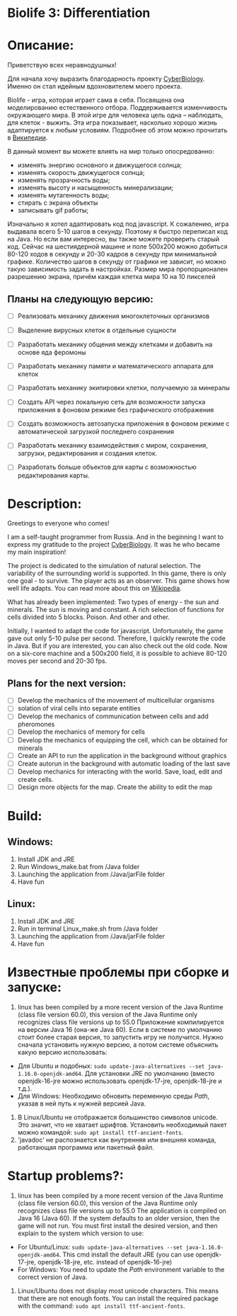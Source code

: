 # Biolife 3: Differentiation

# Описание:
Приветствую всех неравнодушных!

Для начала хочу выразить благодарность проекту [CyberBiology](https://github.com/CyberBiology/CyberBiology). Именно он стал идейным вдохновителем моего проекта.

Biolife - игра, которая играет сама в себя. Посвящена она моделированию естественного отбора. Поддерживается изменчивость окружающего мира.
В этой игре для человека цель одна – наблюдать, для клеток - выжить. Эта игра показывает, насколько хорошо жизнь адаптируется к любым условиям.
Подробнее об этом можно прочитать в [Википедии](https://ru.wikipedia.org/wiki/%D0%AD%D0%B2%D0%BE%D0%BB%D1%8E%D1%86%D0%B8%D0%BE%D0%BD%D0%BD%D0%BE%D0%B5_%D0%BC%D0%BE%D0%B4%D0%B5%D0%BB%D0%B8%D1%80%D0%BE%D0%B2%D0%B0%D0%BD%D0%B8%D0%B5).

В данный момент вы можете влиять на мир только опосредованно:
- изменять энергию основного и движущегося солнца;
- изменять скорость движущегося солнца;
- изменять прозрачность воды;
- изменять высоту и насыщенность минерализации;
- изменять мутагенность воды;
- стирать с экрана объекты
- записывать gif работы;

Изначально я хотел адаптировать код под javascript. К сожалению, игра выдавала всего 5-10 шагов в секунду. Поэтому я быстро переписал код на Java. Но если вам интересно, вы также можете проверить старый код.
Сейчас на шестиядерной машине и поле 500х200 можно добиться 80-120 ходов в секунду и 20-30 кадров в секунду при минимальной графике.
Количество шагов в секунду от графики не зависит, но можно такую зависимость задать в настройках. Размер мира пропорционален разрешению экрана, причём каждая клетка мира 10 на 10 пикселей

## Планы на следующую версию:
- [ ] Реализовать механику движения многоклеточных организмов
- [ ] Выделение вирусных клеток в отдельные сущности
- [ ] Разработать механику общения между клетками и добавить на основе яда феромоны
- [ ] Разработать механику памяти и математического аппарата для клеток
- [ ] Разработать механику экипировки клетки, получаемую за минералы
- [ ] Создать API через локальную сеть для возможности запуска приложения в фоновом режиме без графического отображения
- [ ] Создать возможность автозапуска приложения в фоновом режиме с автоматической загрузкой последнего сохранения
- [ ] Разработать механику взаимодействия с миром, сохранения, загрузки, редактирования и создания клеток.
- [ ] Разработать больше объектов для карты с возможностью редактирования карты.


# Description:
Greetings to everyone who comes!

I am a self-taught programmer from Russia. And in the beginning I want to express my gratitude to the project [CyberBiology](https://github.com/CyberBiology/CyberBiology). It was he who became my main inspiration!

The project is dedicated to the simulation of natural selection. The variability of the surrounding world is supported.
In this game, there is only one goal - to survive. The player acts as an observer. This game shows how well life adapts.
You can read more about this on [Wikipedia](https://en.wikipedia.org/wiki/Evolutionary_computation).

What has already been implemented:
Two types of energy - the sun and minerals.
The sun is moving and constant.
A rich selection of functions for cells divided into 5 blocks.
Poison. And other and other.

Initially, I wanted to adapt the code for javascript. Unfortunately, the game gave out only 5-10 pulse per second. Therefore, I quickly rewrote the code in Java. But if you are interested, you can also check out the old code.
Now on a six-core machine and a 500x200 field, it is possible to achieve 80-120 moves per second and 20-30 fps.

## Plans for the next version:
- [ ] Develop the mechanics of the movement of multicellular organisms
- [ ] solation of viral cells into separate entities
- [ ] Develop the mechanics of communication between cells and add pheromones
- [ ] Develop the mechanics of memory for cells
- [ ] Develop the mechanics of equipping the cell, which can be obtained for minerals
- [ ] Create an API to run the application in the background without graphics
- [ ] Create autorun in the background with automatic loading of the last save
- [ ] Develop mechanics for interacting with the world. Save, load, edit and create cells.
- [ ] Design more objects for the map. Create the ability to edit the map

# Build:

## Windows:
1. Install JDK and JRE
1. Run Windows_make.bat from /Java folder
1. Launching the application from /Java/jarFile folder
1. Have fun

## Linux:
1. Install JDK and JRE
1. Run in terminal Linux_make.sh from /Java folder
1. Launching the application from /Java/jarFile folder
1. Have fun


# Известные проблемы при сборке и запуске:
1. linux has been compiled by a more recent version of the Java Runtime (class file version 60.0), this version of the Java Runtime only recognizes class file versions up to 55.0
Приложение компилируется на версии Java 16 (она-же Java 60). Если в системе по умолчанию стоит более старая версия, то запустить игру не получится.
Нужно сначала установить нужную версию, а потом системе объяснить какую версию использовать:
- Для Ubuntu и подобных: `sudo update-java-alternatives --set java-1.16.0-openjdk-amd64`. Для установки JRE по умолчанию (вместо openjdk-16-jre можно использовать openjdk-17-jre, openjdk-18-jre и т.д.).
- Для Windows: Необходимо обновить переменную среды _Path_, указав в ней путь к нужней версией Java.
1. В Linux/Ubuntu не отображается большинство символов unicode.
Это значит, что не хватает шрифтов. Установить необходимый пакет можно командой: `sudo apt install ttf-ancient-fonts`.
1. 'javadoc' не распознается как внутренняя или внешняя команда, работающая программа или пакетный файл.

# Startup problems?:
1. linux has been compiled by a more recent version of the Java Runtime (class file version 60.0), this version of the Java Runtime only recognizes class file versions up to 55.0
The application is compiled on Java 16 (Java 60). If the system defaults to an older version, then the game will not run.
You must first install the desired version, and then explain to the system which version to use:
- For Ubuntu/Linux: `sudo update-java-alternatives --set java-1.16.0-openjdk-amd64`. This cmd install the default JRE (you can use openjdk-17-jre, openjdk-18-jre, etc. instead of openjdk-16-jre)
- For Windows: You need to update the _Path_ environment variable to the correct version of Java.
1. Linux/Ubuntu does not display most unicode characters.
This means that there are not enough fonts. You can install the required package with the command: `sudo apt install ttf-ancient-fonts`.